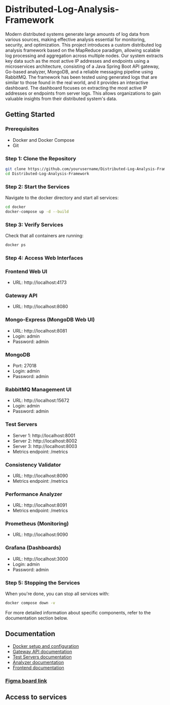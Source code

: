# Distributed-Log-Analysis-Framework
Modern distributed systems generate large amounts of log data from various sources, making
effective analysis essential for monitoring, security, and optimization. This project introduces a
custom distributed log analysis framework based on the MapReduce paradigm, allowing scalable
log processing and aggregation across multiple nodes. Our system extracts key data such as the
most active IP addresses and endpoints using a microservices architecture, consisting of a Java
Spring Boot API gateway, Go-based analyzer, MongoDB, and a reliable messaging pipeline using
RabbitMQ. The framework has been tested using generated logs that are similar to those found in
the real world, and it provides an interactive dashboard. The dashboard focuses on extracting the
most active IP addresses or endpoints from server logs. This allows organizations to gain valuable
insights from their distributed system's data.

## Getting Started

### Prerequisites
- Docker and Docker Compose
- Git

### Step 1: Clone the Repository
```bash
git clone https://github.com/yourusername/Distributed-Log-Analysis-Framework.git
cd Distributed-Log-Analysis-Framework
```

### Step 2: Start the Services
Navigate to the docker directory and start all services:
```bash
cd docker
docker-compose up -d --build
```

### Step 3: Verify Services
Check that all containers are running:
```bash
docker ps
```

### Step 4: Access Web Interfaces
### Frontend Web UI
- URL: http://localhost:4173

### Gateway API
- URL: http://localhost:8080

### Mongo-Express (MongoDB Web UI)
- URL: http://localhost:8081
- Login: admin
- Password: admin

### MongoDB
- Port: 27018
- Login: admin
- Password: admin

### RabbitMQ Management UI
- URL: http://localhost:15672
- Login: admin
- Password: admin

### Test Servers
- Server 1: http://localhost:8001
- Server 2: http://localhost:8002
- Server 3: http://localhost:8003
- Metrics endpoint: /metrics

### Consistency Validator
- URL: http://localhost:8090
- Metrics endpoint: /metrics

### Performance Analyzer
- URL: http://localhost:8091
- Metrics endpoint: /metrics

### Prometheus (Monitoring)
- URL: http://localhost:9090

### Grafana (Dashboards)
- URL: http://localhost:3000
- Login: admin
- Password: admin



### Step 5: Stopping the Services
When you're done, you can stop all services with:
```bash
docker compose down -v
```

For more detailed information about specific components, refer to the documentation section below.

## Documentation
- [Docker setup and configuration](docker/README.md)
- [Gateway API documentation](gateway/README.md)
- [Test Servers documentation](test-servers/README.md)
- [Analyzer documentation](analyzer/README.md)
- [Frontend documentation](frontend/README.md)
### [Figma board link](https://www.figma.com/board/4VOwMDVzaCjXlxx79GB2qE/Untitled?t=h3ijaX7ESqqBWqBm-1)
## Access to services

